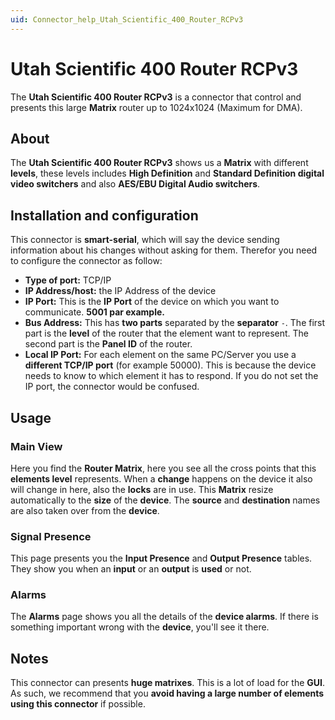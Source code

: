 ```yaml
---
uid: Connector_help_Utah_Scientific_400_Router_RCPv3
---
```


# Utah Scientific 400 Router RCPv3

The **Utah Scientific 400 Router RCPv3** is a connector that control and presents this large **Matrix** router up to 1024x1024 (Maximum for DMA).

## About

The **Utah Scientific 400 Router RCPv3** shows us a **Matrix** with different **levels**, these levels includes **High Definition** and **Standard Definition digital video switchers** and also **AES/EBU Digital Audio switchers**.

## Installation and configuration

This connector is **smart-serial**, which will say the device sending information about his changes without asking for them. Therefor you need to configure the connector as follow:

- **Type of port:** TCP/IP
- **IP Address/host:** the IP Address of the device
- **IP Port:** This is the **IP Port** of the device on which you want to communicate. **5001 par example.**
- **Bus Address:** This has **two parts** separated by the **separator** `-`. The first part is the **level** of the router that the element want to represent. The second part is the **Panel ID** of the router.
- **Local IP Port:** For each element on the same PC/Server you use a **different TCP/IP port** (for example 50000). This is because the device needs to know to which element it has to respond. If you do not set the IP port, the connector would be confused.

## Usage

### Main View

Here you find the **Router Matrix**, here you see all the cross points that this **elements level** represents. When a **change** happens on the device it also will change in here, also the **locks** are in use. This **Matrix** resize automatically to the **size** of the **device**. The **source** and **destination** names are also taken over from the **device**.

### Signal Presence

This page presents you the **Input Presence** and **Output Presence** tables. They show you when an **input** or an **output** is **used** or not.

### Alarms

The **Alarms** page shows you all the details of the **device alarms**. If there is something important wrong with the **device**, you'll see it there.

## Notes

This connector can presents **huge matrixes**. This is a lot of load for the **GUI**. As such, we recommend that you **avoid having a large number of elements using this connector** if possible.
